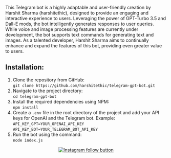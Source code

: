 <p>This Telegram bot is a highly adaptable and user-friendly creation by Harshit Sharma (harshitethic), designed to provide an engaging and interactive experience to users. Leveraging the power of GPT-Turbo 3.5 and Dall-E mods, the bot intelligently generates responses to user queries. While voice and image processing features are currently under development, the bot supports text commands for generating text and images. As a talented developer, Harshit Sharma aims to continually enhance and expand the features of this bot, providing even greater value to users.</p>

## Installation:
<ol>
<li>Clone the repository from GitHub:<br><code>git clone https://github.com/harshitethic/telegram-gpt-bot.git</code></li>
<li>Navigate to the project directory:<br><code>cd telegram-gpt-bot</code></li>
<li>Install the required dependencies using NPM:<br><code>npm install</code></li>
<li>Create a <code>.env</code> file in the root directory of the project and add your API keys for OpenAI and the Telegram bot. Example:<br><code>API_KEY_GPT=YOUR_OPENAI_API_KEY</code><br>
<code>API_KEY_BOT=YOUR_TELEGRAM_BOT_API_KEY</code></li>
<li>Run the bot using the command:<br><code>node index.js</code></li>
</ol>

<div align="center">
  <a href="https://www.instagram.com/harshitethic/">
    <img src="https://img.shields.io/badge/Follow%20%40harshitethic-Follow%20on%20Instagram-833AB4?logo=instagram&style=for-the-badge" alt="Instagram follow button">
  </a>
</div>
